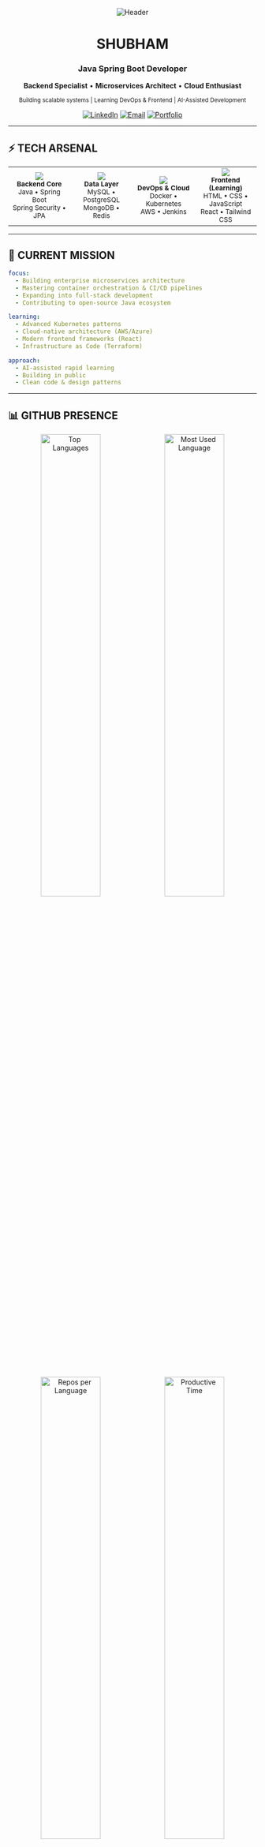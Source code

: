 <div align="center">

![Header](https://user-images.githubusercontent.com/74038190/241765440-80728820-e06b-4f96-9c9e-9df46f0cc0a5.gif)

</div>

<div align="center">

#  SHUBHAM 

### Java Spring Boot Developer

**Backend Specialist** • **Microservices Architect** • **Cloud Enthusiast**

<sub>Building scalable systems | Learning DevOps & Frontend | AI-Assisted Development</sub>

[![LinkedIn](https://img.shields.io/badge/LinkedIn-%230077B5.svg?style=for-the-badge&logo=linkedin&logoColor=white)](https://www.linkedin.com/in/codershubh/)
[![Email](https://img.shields.io/badge/Email-D14836?style=for-the-badge&logo=gmail&logoColor=white)](mailto:imshubhy@gmail.com)
[![Portfolio](https://img.shields.io/badge/Portfolio-%23000000.svg?style=for-the-badge&logo=vercel&logoColor=white)](#)

</div>

---

## ⚡ TECH ARSENAL

<table align="center">
<tr>
<td align="center" width="25%">
<img src="https://skillicons.dev/icons?i=java,spring" /><br/>
<sub><b>Backend Core</b></sub><br/>
<sub>Java • Spring Boot</sub><br/>
<sub>Spring Security • JPA</sub>
</td>
<td align="center" width="25%">
<img src="https://skillicons.dev/icons?i=mysql,postgres,mongodb,redis" /><br/>
<sub><b>Data Layer</b></sub><br/>
<sub>MySQL • PostgreSQL</sub><br/>
<sub>MongoDB • Redis</sub>
</td>
<td align="center" width="25%">
<img src="https://skillicons.dev/icons?i=docker,kubernetes,aws,jenkins" /><br/>
<sub><b>DevOps & Cloud</b></sub><br/>
<sub>Docker • Kubernetes</sub><br/>
<sub>AWS • Jenkins</sub>
</td>
<td align="center" width="25%">
<img src="https://skillicons.dev/icons?i=html,css,js,react" /><br/>
<sub><b>Frontend (Learning)</b></sub><br/>
<sub>HTML • CSS • JavaScript</sub><br/>
<sub>React • Tailwind CSS</sub>
</td>
</tr>
</table>

---

## 🎯 CURRENT MISSION

```yaml
focus:
  - Building enterprise microservices architecture
  - Mastering container orchestration & CI/CD pipelines  
  - Expanding into full-stack development
  - Contributing to open-source Java ecosystem

learning:
  - Advanced Kubernetes patterns
  - Cloud-native architecture (AWS/Azure)
  - Modern frontend frameworks (React)
  - Infrastructure as Code (Terraform)

approach:
  - AI-assisted rapid learning
  - Building in public
  - Clean code & design patterns
```

---

## 📊 GITHUB PRESENCE

<div align="center">

<img width="49%" src="https://github-readme-stats.vercel.app/api/top-langs/?username=shubhamdiyos&layout=compact&theme=tokyonight&hide_border=true&bg_color=0D1117&title_color=5BCDEC&text_color=FFFFFF&langs_count=8" alt="Top Languages" />

<img width="49%" src="https://github-profile-summary-cards.vercel.app/api/cards/most-commit-language?username=shubhamdiyos&theme=tokyonight" alt="Most Used Language" />

</div>

<div align="center">

<img width="49%" src="https://github-profile-summary-cards.vercel.app/api/cards/repos-per-language?username=shubhamdiyos&theme=tokyonight" alt="Repos per Language" />

<img width="49%" src="https://github-profile-summary-cards.vercel.app/api/cards/productive-time?username=shubhamdiyos&theme=tokyonight" alt="Productive Time" />

</div>

<div align="center">

<img width="80%" src="https://github-profile-trophy.vercel.app/?username=shubhamdiyos&theme=tokyonight&no-frame=true&no-bg=true&column=6&margin-w=10&margin-h=10" alt="Trophies" />

</div>

<div align="center">
  
![Activity Graph](https://github-readme-activity-graph.vercel.app/graph?username=shubhamdiyos&custom_title=Contribution%20Graph&hide_border=true&bg_color=0D1117&color=5BCDEC&line=5BCDEC&point=FFFFFF&area_color=5BCDEC&area=true)

</div>

<div align="center">

<img width="98%" src="https://github-profile-summary-cards.vercel.app/api/cards/profile-details?username=shubhamdiyos&theme=tokyonight" alt="Profile Summary" />

</div>

---

## 💡 PHILOSOPHY

<div align="center">

> *"Code is like humor. When you have to explain it, it's bad."*  
> — Cory House

<br/>

**Clean Architecture** × **Scalable Systems** × **Continuous Learning**

<br/>

<sub>Most professional work resides in private enterprise repositories</sub>

</div>

---

<div align="center">

<sub>Built with ❤️ by Shubham • © 2025</sub>

<br/>

![Visitors](https://api.visitorbadge.io/api/visitors?path=https%3A%2F%2Fgithub.com%2Fshubhamdiyos&label=Profile%20Views&countColor=%235bcdec&style=flat&labelStyle=none)

</div>
